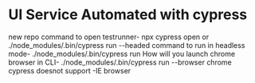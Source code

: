 # UI Service Automated with cypress
new repo
command to open testrunner- npx cypress open or ./node_modules/.bin/cypress run --headed
command to run in headless mode- ./node_modules/.bin/cypress run
How will you launch chrome browser in CLI- ./node_modules/.bin/cypress run --browser chrome
cypress doesnot support -IE browser

